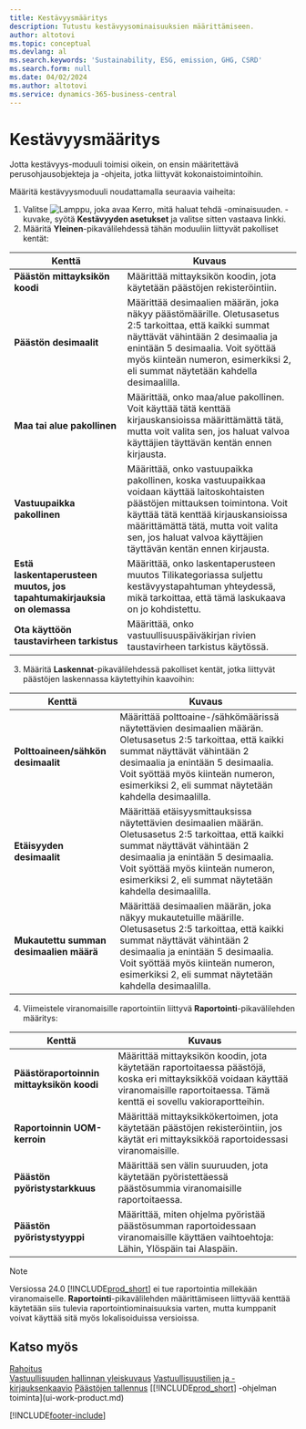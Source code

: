 ```yaml
---
title: Kestävyysmääritys
description: Tutustu kestävyysominaisuuksien määrittämiseen.
author: altotovi
ms.topic: conceptual
ms.devlang: al
ms.search.keywords: 'Sustainability, ESG, emission, GHG, CSRD'
ms.search.form: null
ms.date: 04/02/2024
ms.author: altotovi
ms.service: dynamics-365-business-central
---
```


# Kestävyysmääritys  

Jotta kestävyys-moduuli toimisi oikein, on ensin määritettävä perusohjausobjekteja ja -ohjeita, jotka liittyvät kokonaistoimintoihin.  

Määritä kestävyysmoduuli noudattamalla seuraavia vaiheita:  

1. Valitse ![Lamppu, joka avaa Kerro, mitä haluat tehdä -ominaisuuden.](media/ui-search/search_small.png "Kerro, mitä haluat tehdä") -kuvake, syötä **Kestävyyden asetukset** ja valitse sitten vastaava linkki.  
2. Määritä **Yleinen**-pikavälilehdessä tähän moduuliin liittyvät pakolliset kentät:   

|  Kenttä  |  Kuvaus  |  
|--------|--------------| 
| **Päästön mittayksikön koodi** | Määrittää mittayksikön koodin, jota käytetään päästöjen rekisteröintiin. |
| **Päästön desimaalit** | Määrittää desimaalien määrän, joka näkyy päästömäärille. Oletusasetus 2:5 tarkoittaa, että kaikki summat näyttävät vähintään 2 desimaalia ja enintään 5 desimaalia. Voit syöttää myös kiinteän numeron, esimerkiksi 2, eli summat näytetään kahdella desimaalilla. |
| **Maa tai alue pakollinen** | Määrittää, onko maa/alue pakollinen. Voit käyttää tätä kenttää kirjauskansioissa määrittämättä tätä, mutta voit valita sen, jos haluat valvoa käyttäjien täyttävän kentän ennen kirjausta. |
| **Vastuupaikka pakollinen** | Määrittää, onko vastuupaikka pakollinen, koska vastuupaikkaa voidaan käyttää laitoskohtaisten päästöjen mittauksen toimintona. Voit käyttää tätä kenttää kirjauskansioissa määrittämättä tätä, mutta voit valita sen, jos haluat valvoa käyttäjien täyttävän kentän ennen kirjausta. |
| **Estä laskentaperusteen muutos, jos tapahtumakirjauksia on olemassa** | Määrittää, onko laskentaperusteen muutos Tilikategoriassa suljettu kestävyystapahtuman yhteydessä, mikä tarkoittaa, että tämä laskukaava on jo kohdistettu. |
| **Ota käyttöön taustavirheen tarkistus** | Määrittää, onko vastuullisuuspäiväkirjan rivien taustavirheen tarkistus käytössä. |

3.  Määritä **Laskennat**-pikavälilehdessä pakolliset kentät, jotka liittyvät päästöjen laskennassa käytettyihin kaavoihin:  

|  Kenttä  |  Kuvaus  |  
|--------|--------------| 
| **Polttoaineen/sähkön desimaalit** | Määrittää polttoaine-/sähkömäärissä näytettävien desimaalien määrän. Oletusasetus 2:5 tarkoittaa, että kaikki summat näyttävät vähintään 2 desimaalia ja enintään 5 desimaalia. Voit syöttää myös kiinteän numeron, esimerkiksi 2, eli summat näytetään kahdella desimaalilla. |
| **Etäisyyden desimaalit** | Määrittää etäisyysmittauksissa näytettävien desimaalien määrän. Oletusasetus 2:5 tarkoittaa, että kaikki summat näyttävät vähintään 2 desimaalia ja enintään 5 desimaalia. Voit syöttää myös kiinteän numeron, esimerkiksi 2, eli summat näytetään kahdella desimaalilla. |
| **Mukautettu summan desimaalien määrä** | Määrittää desimaalien määrän, joka näkyy mukautetuille määrille. Oletusasetus 2:5 tarkoittaa, että kaikki summat näyttävät vähintään 2 desimaalia ja enintään 5 desimaalia. Voit syöttää myös kiinteän numeron, esimerkiksi 2, eli summat näytetään kahdella desimaalilla. |

4.  Viimeistele viranomaisille raportointiin liittyvä **Raportointi**-pikavälilehden määritys:   

|  Kenttä  |  Kuvaus  |  
|--------|--------------| 
| **Päästöraportoinnin mittayksikön koodi** | Määrittää mittayksikön koodin, jota käytetään raportoitaessa päästöjä, koska eri mittayksikköä voidaan käyttää viranomaisille raportoitaessa. Tämä kenttä ei sovellu vakioraportteihin. |
| **Raportoinnin UOM-kerroin** | Määrittää mittayksikkökertoimen, jota käytetään päästöjen rekisteröintiin, jos käytät eri mittayksikköä raportoidessasi viranomaisille. |
| **Päästön pyöristystarkkuus** | Määrittää sen välin suuruuden, jota käytetään pyöristettäessä päästösummia viranomaisille raportoitaessa. |
| **Päästön pyöristystyyppi** | Määrittää, miten ohjelma pyöristää päästösumman raportoidessaan viranomaisille käyttäen vaihtoehtoja: Lähin, Ylöspäin tai Alaspäin. |

>[!NOTE]
> Versiossa 24.0 [!INCLUDE[prod_short](includes/prod_short.md)] ei tue raportointia millekään viranomaiselle. **Raportointi**-pikavälilehden määrittämiseen liittyvää kenttää käytetään siis tulevia raportointiominaisuuksia varten, mutta kumppanit voivat käyttää sitä myös lokalisoiduissa versioissa.

## Katso myös  
[Rahoitus](finance.md)    
[Vastuullisuuden hallinnan yleiskuvaus](finance-manage-sustainability.md)
[Vastuullisuustilien ja -kirjauksenkaavio](finance-sustainability-accounts-ledger.md)
[Päästöjen tallennus](finance-sustainability-journal.md)
[[!INCLUDE[prod_short](includes/prod_short.md)] -ohjelman toiminta](ui-work-product.md)


[!INCLUDE[footer-include](includes/footer-banner.md)]
